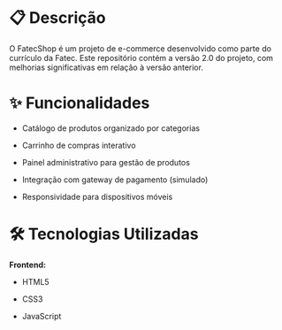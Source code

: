 # 📋 Descrição
O FatecShop é um projeto de e-commerce desenvolvido como parte do currículo da Fatec. Este repositório contém a versão 2.0 do projeto, com melhorias significativas em relação à versão anterior.

# ✨ Funcionalidades
- Catálogo de produtos organizado por categorias

- Carrinho de compras interativo

- Painel administrativo para gestão de produtos

- Integração com gateway de pagamento (simulado)

- Responsividade para dispositivos móveis

# 🛠 Tecnologias Utilizadas
**Frontend:**

  - HTML5

  - CSS3

  - JavaScript
